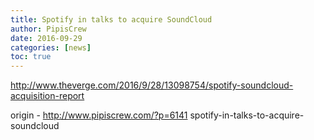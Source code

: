 ```yaml
---
title: Spotify in talks to acquire SoundCloud
author: PipisCrew
date: 2016-09-29
categories: [news]
toc: true
---
```


http://www.theverge.com/2016/9/28/13098754/spotify-soundcloud-acquisition-report

origin - http://www.pipiscrew.com/?p=6141 spotify-in-talks-to-acquire-soundcloud